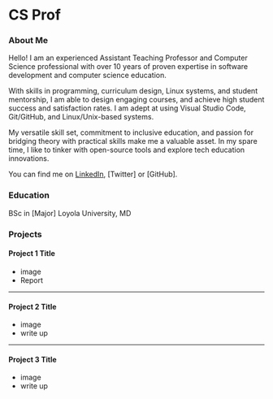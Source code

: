 # CS Prof

### About Me 
Hello! I am an experienced Assistant Teaching Professor and Computer Science professional with over 10 years of proven expertise in software development and computer science education.

With skills in programming, curriculum design, Linux systems, and student mentorship, I am able to design engaging courses, and achieve high student success and satisfaction rates. I am adept at using Visual Studio Code, Git/GitHub, and Linux/Unix-based systems.

My versatile skill set, commitment to inclusive education, and passion for bridging theory with practical skills make me a valuable asset. In my spare time, I like to tinker with open-source tools and explore tech education innovations.

You can find me on [LinkedIn](https://google.com), [Twitter] or [GitHub].


### Education 
BSc in [Major]
Loyola University, MD

### Projects

#### Project 1 Title
 - image
 - Report

***
#### Project 2 Title
 - image
 - write up

***
#### Project 3 Title
 - image
 - write up
